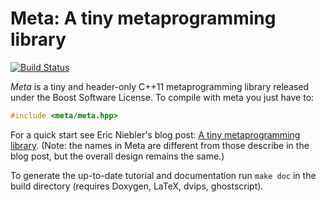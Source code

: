 # Meta: A tiny metaprogramming library

[![Build Status](https://travis-ci.org/ericniebler/meta.svg?branch=master)](https://travis-ci.org/ericniebler/meta)

*Meta* is a tiny and header-only C++11 metaprogramming library released under the
Boost Software License. To compile with meta you just have to:

```.cpp
#include <meta/meta.hpp>
```

For a quick start see Eric Niebler's blog post:
[A tiny metaprogramming library](http://ericniebler.com/2014/11/13/tiny-metaprogramming-library/). (Note: the names in Meta are different from those describe in the blog post, but the overall design remains the same.)

To generate the up-to-date tutorial and documentation run `make doc` in the
build directory (requires Doxygen, LaTeX, dvips, ghostscript).
